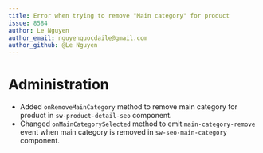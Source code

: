 ```yaml
---
title: Error when trying to remove "Main category" for product
issue: 8584
author: Le Nguyen
author_email: nguyenquocdaile@gmail.com
author_github: @Le Nguyen
---
```

# Administration
* Added `onRemoveMainCategory` method to remove main category for product in `sw-product-detail-seo` component.
* Changed `onMainCategorySelected` method to emit `main-category-remove` event when main category is removed in `sw-seo-main-category` component.
